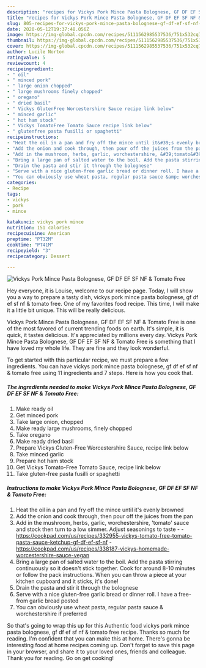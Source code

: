 ```yaml
---
description: "recipes for Vickys Pork Mince Pasta Bolognese, GF DF EF SF NF &amp;amp; Tomato Free | how long to cook Vickys Pork Mince Pasta Bolognese, GF DF EF SF NF &amp;amp; Tomato Free"
title: "recipes for Vickys Pork Mince Pasta Bolognese, GF DF EF SF NF &amp;amp; Tomato Free | how long to cook Vickys Pork Mince Pasta Bolognese, GF DF EF SF NF &amp;amp; Tomato Free"
slug: 805-recipes-for-vickys-pork-mince-pasta-bolognese-gf-df-ef-sf-nf-and-amp-tomato-free-how-long-to-cook-vickys-pork-mince-pasta-bolognese-gf-df-ef-sf-nf-and-amp-tomato-free
date: 2020-05-12T19:37:48.056Z
image: https://img-global.cpcdn.com/recipes/5111562985537536/751x532cq70/vickys-pork-mince-pasta-bolognese-gf-df-ef-sf-nf-tomato-free-recipe-main-photo.jpg
thumbnail: https://img-global.cpcdn.com/recipes/5111562985537536/751x532cq70/vickys-pork-mince-pasta-bolognese-gf-df-ef-sf-nf-tomato-free-recipe-main-photo.jpg
cover: https://img-global.cpcdn.com/recipes/5111562985537536/751x532cq70/vickys-pork-mince-pasta-bolognese-gf-df-ef-sf-nf-tomato-free-recipe-main-photo.jpg
author: Lucile Norton
ratingvalue: 5
reviewcount: 4
recipeingredient:
- " oil"
- " minced pork"
- " large onion chopped"
- " large mushrooms finely chopped"
- " oregano"
- " dried basil"
- " Vickys GlutenFree Worcestershire Sauce recipe link below"
- " minced garlic"
- " hot ham stock"
- " Vickys TomatoFree Tomato Sauce recipe link below"
- " glutenfree pasta fusilli or spaghetti"
recipeinstructions:
- "Heat the oil in a pan and fry off the mince until it&#39;s evenly browned"
- "Add the onion and cook through, then pour off the juices from the pan"
- "Add in the mushroom, herbs, garlic, worchestershire, &#39;tomato&#39; sauce and stock then turn to a low simmer. Adjust seasonings to taste  https://cookpad.com/us/recipes/332955-vickys-tomato-free-tomato-pasta-sauce-ketchup-gf-df-ef-sf-nf https://cookpad.com/us/recipes/338187-vickys-homemade-worcestershire-sauce-vegan"
- "Bring a large pan of salted water to the boil. Add the pasta stirring continuously so it doesn&#39;t stick together. Cook for around 8-10 minutes or follow the pack instructions. When you can throw a piece at your kitchen cupboard and it sticks, it&#39;s done!"
- "Drain the pasta and stir it through the bolognese"
- "Serve with a nice gluten-free garlic bread or dinner roll. I have a free-from garlic bread posted"
- "You can obviously use wheat pasta, regular pasta sauce &amp; worchestershire if preferred"
categories:
- Recipe
tags:
- vickys
- pork
- mince

katakunci: vickys pork mince 
nutrition: 151 calories
recipecuisine: American
preptime: "PT32M"
cooktime: "PT41M"
recipeyield: "3"
recipecategory: Dessert

---
```



![Vickys Pork Mince Pasta Bolognese, GF DF EF SF NF &amp; Tomato Free](https://img-global.cpcdn.com/recipes/5111562985537536/751x532cq70/vickys-pork-mince-pasta-bolognese-gf-df-ef-sf-nf-tomato-free-recipe-main-photo.jpg)

Hey everyone, it is Louise, welcome to our recipe page. Today, I will show you a way to prepare a tasty dish, vickys pork mince pasta bolognese, gf df ef sf nf &amp; tomato free. One of my favorites food recipe. This time, I will make it a little bit unique. This will be really delicious.

Vickys Pork Mince Pasta Bolognese, GF DF EF SF NF &amp; Tomato Free is one of the most favored of current trending foods on earth. It's simple, it is quick, it tastes delicious. It's appreciated by millions every day. Vickys Pork Mince Pasta Bolognese, GF DF EF SF NF &amp; Tomato Free is something that I have loved my whole life. They are fine and they look wonderful.




To get started with this particular recipe, we must prepare a few ingredients. You can have vickys pork mince pasta bolognese, gf df ef sf nf &amp; tomato free using 11 ingredients and 7 steps. Here is how you cook that.

<!--inarticleads1-->

##### The ingredients needed to make Vickys Pork Mince Pasta Bolognese, GF DF EF SF NF &amp; Tomato Free:

1. Make ready  oil
1. Get  minced pork
1. Take  large onion, chopped
1. Make ready  large mushrooms, finely chopped
1. Take  oregano
1. Make ready  dried basil
1. Prepare  Vickys Gluten-Free Worcestershire Sauce, recipe link below
1. Take  minced garlic
1. Prepare  hot ham stock
1. Get  Vickys Tomato-Free Tomato Sauce, recipe link below
1. Take  gluten-free pasta fusilli or spaghetti




<!--inarticleads2-->

##### Instructions to make Vickys Pork Mince Pasta Bolognese, GF DF EF SF NF &amp; Tomato Free:

1. Heat the oil in a pan and fry off the mince until it&#39;s evenly browned
1. Add the onion and cook through, then pour off the juices from the pan
1. Add in the mushroom, herbs, garlic, worchestershire, &#39;tomato&#39; sauce and stock then turn to a low simmer. Adjust seasonings to taste -  - https://cookpad.com/us/recipes/332955-vickys-tomato-free-tomato-pasta-sauce-ketchup-gf-df-ef-sf-nf - https://cookpad.com/us/recipes/338187-vickys-homemade-worcestershire-sauce-vegan
1. Bring a large pan of salted water to the boil. Add the pasta stirring continuously so it doesn&#39;t stick together. Cook for around 8-10 minutes or follow the pack instructions. When you can throw a piece at your kitchen cupboard and it sticks, it&#39;s done!
1. Drain the pasta and stir it through the bolognese
1. Serve with a nice gluten-free garlic bread or dinner roll. I have a free-from garlic bread posted
1. You can obviously use wheat pasta, regular pasta sauce &amp; worchestershire if preferred




So that's going to wrap this up for this Authentic food vickys pork mince pasta bolognese, gf df ef sf nf &amp; tomato free recipe. Thanks so much for reading. I'm confident that you can make this at home. There's gonna be interesting food at home recipes coming up. Don't forget to save this page in your browser, and share it to your loved ones, friends and colleague. Thank you for reading. Go on get cooking!
